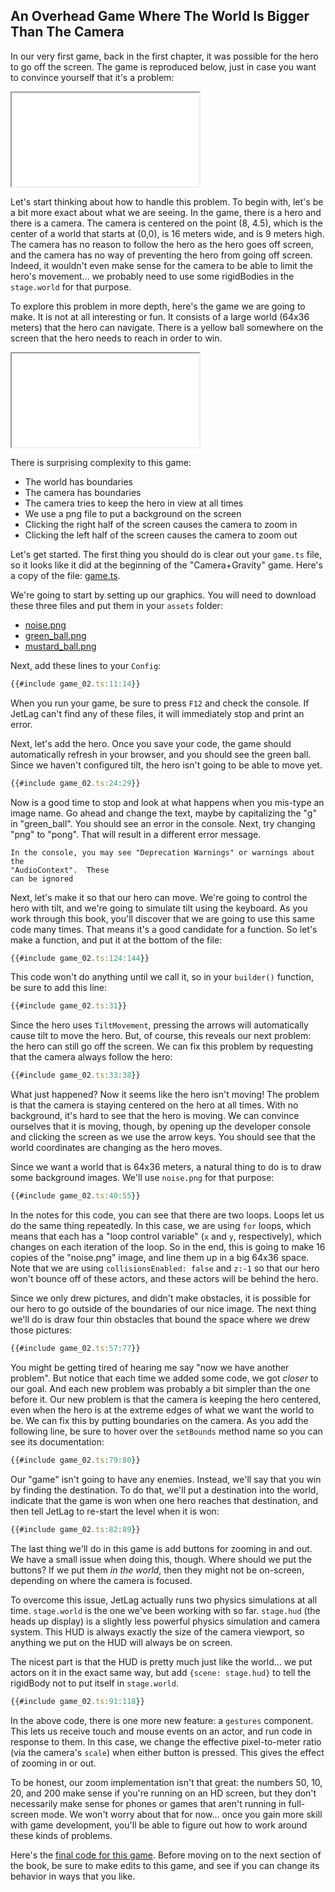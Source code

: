 ## An Overhead Game Where The World Is Bigger Than The Camera

In our very first game, back in the first chapter, it was possible for the hero
to go off the screen.  The game is reproduced below, just in case you want to
convince yourself that it's a problem:

<iframe src="../getting_started/game_01.iframe.html"></iframe>

Let's start thinking about how to handle this problem.  To begin with, let's be
a bit more exact about what we are seeing.  In the game, there is a hero and
there is a camera.  The camera is centered on the point (8, 4.5), which is the
center of a world that starts at (0,0), is 16 meters wide, and is 9 meters high.
The camera has no reason to follow the hero as the hero goes off screen, and the
camera has no way of preventing the hero from going off screen.  Indeed, it
wouldn't even make sense for the camera to be able to limit the hero's
movement... we probably need to use some rigidBodies in the `stage.world` for
that purpose.

To explore this problem in more depth, here's the game we are going to make.  It
is not at all interesting or fun.  It consists of a large world (64x36 meters)
that the hero can navigate.  There is a yellow ball somewhere on the screen that
the hero needs to reach in order to win.

<iframe src="./game_02.iframe.html"></iframe>

There is surprising complexity to this game:

- The world has boundaries
- The camera has boundaries
- The camera tries to keep the hero in view at all times
- We use a png file to put a background on the screen
- Clicking the right half of the screen causes the camera to zoom in
- Clicking the left half of the screen causes the camera to zoom out

Let's get started.  The first thing you should do is clear out your `game.ts`
file, so it looks like it did at the beginning of the "Camera+Gravity" game.
Here's a copy of the file: [game.ts](../empty/game.ts).

We're going to start by setting up our graphics.  You will need to download
these three files and put them in your `assets` folder:

- [noise.png](camera_gravity/noise.png)
- [green_ball.png](camera_gravity/green_ball.png)
- [mustard_ball.png](camera_gravity/mustard_ball.png)

Next, add these lines to your `Config`:

```typescript
{{#include game_02.ts:11:14}}
```

When you run your game, be sure to press `F12` and check the console.  If JetLag
can't find any of these files, it will immediately stop and print an error.

Next, let's add the hero.  Once you save your code, the game should
automatically refresh in your browser, and you should see the green ball.  Since
we haven't configured tilt, the hero isn't going to be able to move yet.

```typescript
{{#include game_02.ts:24:29}}
```

Now is a good time to stop and look at what happens when you mis-type an image
name.  Go ahead and change the text, maybe by capitalizing the "g" in
"green_ball".  You should see an error in the console.  Next, try changing "png"
to "pong".  That will result in a different error message.  

```admonish note
In the console, you may see "Deprecation Warnings" or warnings about the 
"AudioContext".  These
can be ignored
```

Next, let's make it so that our hero can move.  We're going to control the hero
with tilt, and we're going to simulate tilt using the keyboard.  As you work
through this book, you'll discover that we are going to use this same code many
times.  That means it's a good candidate for a function.  So let's make a
function, and put it at the bottom of the file:

```typescript
{{#include game_02.ts:124:144}}
```

This code won't do anything until we call it, so in your `builder()` function,
be sure to add this line:

```typescript
{{#include game_02.ts:31}}
```

Since the hero uses `TiltMovement`, pressing the arrows will automatically cause
tilt to move the hero.  But, of course, this reveals our next problem: the hero
can still go off the screen.  We can fix this problem by requesting that the
camera always follow the hero:

```typescript
{{#include game_02.ts:33:38}}
```

What just happened?  Now it seems like the hero isn't moving!  The problem is
that the camera is staying centered on the hero at all times.  With no
background, it's hard to see that the hero is moving.  We can convince ourselves
that it is moving, though, by opening up the developer console and clicking the
screen as we use the arrow keys.  You should see that the world coordinates are
changing as the hero moves.

Since we want a world that is 64x36 meters, a natural thing to do is to draw
some background images.  We'll use `noise.png` for that purpose:

```typescript
{{#include game_02.ts:40:55}}
```

In the notes for this code, you can see that there are two loops.  Loops let us
do the same thing repeatedly.  In this case, we are using `for` loops, which
means that each has a "loop control variable" (`x` and `y`, respectively), which
changes on each iteration of the loop.  So in the end, this is going to make 16
copies of the "noise.png" image, and line them up in a big 64x36 space.  Note
that we are using `collisionsEnabled: false` and `z:-1` so that our hero won't
bounce off of these actors, and these actors will be behind the hero.

Since we only drew pictures, and didn't make obstacles, it is possible for our
hero to go outside of the boundaries of our nice image.  The next thing we'll do
is draw four thin obstacles that bound the space where we drew those pictures:

```typescript
{{#include game_02.ts:57:77}}
```

You might be getting tired of hearing me say "now we have another problem".  But
notice that each time we added some code, we got *closer* to our goal.  And each
new problem was probably a bit simpler than the one before it.  Our new problem
is that the camera is keeping the hero centered, even when the hero is at the
extreme edges of what we want the world to be.  We can fix this by putting
boundaries on the camera.  As you add the following line, be sure to hover over
the `setBounds` method name so you can see its documentation:

```typescript
{{#include game_02.ts:79:80}}
```

Our "game" isn't going to have any enemies.  Instead, we'll say that you win by
finding the destination.  To do that, we'll put a destination into the world,
indicate that the game is won when one hero reaches that destination, and then
tell JetLag to re-start the level when it is won:

```typescript
{{#include game_02.ts:82:89}}
```

The last thing we'll do in this game is add buttons for zooming in and out.  We
have a small issue when doing this, though.  Where should we put the buttons?
If we put them *in the world*, then they might not be on-screen, depending on
where the camera is focused.

To overcome this issue, JetLag actually runs two physics simulations at all
time.  `stage.world` is the one we've been working with so far.  `stage.hud`
(the heads up display) is a slightly less powerful physics simulation and camera
system.  This HUD is always exactly the size of the camera viewport, so anything
we put on the HUD will always be on screen.

The nicest part is that the HUD is pretty much just like the world... we put
actors on it in the exact same way, but add `{scene: stage.hud}` to tell the
rigidBody not to put itself in `stage.world`.

```typescript
{{#include game_02.ts:91:118}}
```

In the above code, there is one more new feature: a `gestures` component.  This
lets us receive touch and mouse events on an actor, and run code in response to
them.  In this case, we change the effective pixel-to-meter ratio (via the
camera's `scale`) when either button is pressed.  This gives the effect of
zooming in or out.

To be honest, our zoom implementation isn't that great: the numbers 50, 10, 20,
and 200 make sense if you're running on an HD screen, but they don't necessarily
make sense for phones or games that aren't running in full-screen mode.  We
won't worry about that for now... once you gain more skill with game
development, you'll be able to figure out how to work around these kinds of
problems.

Here's the [final code for this game](game_02.ts).  Before moving on to the next
section of the book, be sure to make edits to this game, and see if you can
change its behavior in ways that you like.
